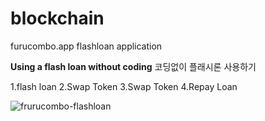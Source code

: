 # blockchain

furucombo.app flashloan application

**Using a flash loan without coding**
코딩없이 플래시론 사용하기

1.flash loan
2.Swap Token
3.Swap Token
4.Repay Loan

![frurucombo-flashloan](https://user-images.githubusercontent.com/117779419/206181242-17944c56-a1e3-4af0-89ae-9e3542bc725a.PNG)
